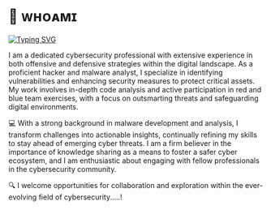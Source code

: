 # 👾 ᴡʜᴏᴀᴍɪ
[![Typing SVG](https://readme-typing-svg.demolab.com?font=Fira+Code&pause=1000&color=F70000&width=435&lines=HEY%2C+I'M+NITHIEN+AACHINTHYA)](https://git.io/typing-svg)
 
I am a dedicated cybersecurity professional with extensive experience in both offensive and defensive strategies within the digital landscape. As a proficient hacker and malware analyst, I specialize in identifying vulnerabilities and enhancing security measures to protect critical assets. My work involves in-depth code analysis and active participation in red and blue team exercises, with a focus on outsmarting threats and safeguarding digital environments.

💻 With a strong background in malware development and analysis, I transform challenges into actionable insights, continually refining my skills to stay ahead of emerging cyber threats. I am a firm believer in the importance of knowledge sharing as a means to foster a safer cyber ecosystem, and I am enthusiastic about engaging with fellow professionals in the cybersecurity community.

🔍 I welcome opportunities for collaboration and exploration within the ever-evolving field of cybersecurity.....!
